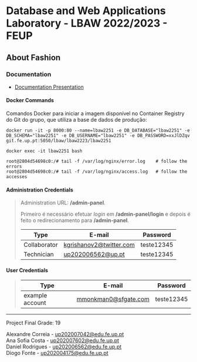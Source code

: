 # Database and Web Applications Laboratory - LBAW 2022/2023 - FEUP

## About Fashion

### Documentation

* [Documentation Presentation](welcome.md)

#### Docker Commands

Comandos Docker para iniciar a imagem disponível no Container Registry do Git do grupo, que utiliza a base de dados de produção:

```
docker run -it -p 8000:80 --name=lbaw2251 -e DB_DATABASE="lbaw2251" -e DB_SCHEMA="lbaw2251" -e DB_USERNAME="lbaw2251" -e DB_PASSWORD=xxJlDZqv git.fe.up.pt:5050/lbaw/lbaw2223/lbaw2251
```
```
docker exec -it lbaw2251 bash
```
```
root@2804d54698c0:/# tail -f /var/log/nginx/error.log    # follow the errors
root@2804d54698c0:/# tail -f /var/log/nginx/access.log   # follow the accesses
```

#### Administration Credentials

> Administration URL: <strong>/admin-panel</strong>.
>
> Primeiro é necessário efetuar *login* em <strong>/admin-panel/login</strong> e depois é feito o redirecionamento para <strong>/admin-panel</strong>.
>
>| Type | E-mail | Password |
>| ---- | ------ | -------- |
>| Collaborator | kgrishanov2@twitter.com | teste12345 |
>| Technician | up202006562@up.pt | teste12345 |

#### User Credentials

>| Type | E-mail | Password |
>| ---- | ------ | -------- |
>| example account | mmonkman0@sfgate.com | teste12345 |

---

Project Final Grade: 19

Alexandre Correia - up202007042@edu.fe.up.pt <br> Ana Sofia Costa - up202007602@edu.fe.up.pt <br> Daniel Rodrigues - up202006562@edu.fe.up.pt <br> Diogo Fonte - up202004175@edu.fe.up.pt
